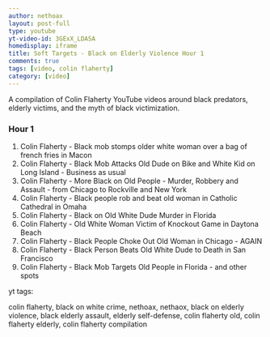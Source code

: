 ```yaml
---
author: nethoax
layout: post-full
type: youtube
yt-video-id: 3GExX_LDASA 
homedisplay: iframe
title: Soft Targets - Black on Elderly Violence Hour 1
comments: true
tags: [video, colin flaherty]
category: [video]
---
```

A compilation of Colin Flaherty YouTube videos around black predators, elderly victims, and the myth of black victimization.

### Hour 1

1. Colin Flaherty - Black mob stomps older white woman over a bag of french fries in Macon
2. Colin Flaherty - Black Mob Attacks Old Dude on Bike and White Kid on Long Island - Business as usual
3. Colin Flaherty - More Black on Old People - Murder, Robbery and Assault - from Chicago to Rockville and New York
4. Colin Flaherty - Black people rob and beat old woman in Catholic Cathedral in Omaha
5. Colin Flaherty - Black on Old White Dude Murder in Florida
6. Colin Flaherty - Old White Woman Victim of Knockout Game in Daytona Beach
7. Colin Flaherty - Black People Choke Out Old Woman in Chicago - AGAIN
8. Colin Flaherty - Black Person Beats Old White Dude to Death in San Francisco
9. Colin Flaherty - Black Mob Targets Old People in Florida - and other spots




yt tags:

colin flaherty, black on white crime, nethoax, nethaox, black on elderly violence, black elderly assault, elderly self-defense, colin flaherty old, colin flaherty elderly, colin flaherty compilation
